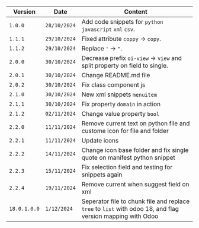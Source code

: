 | Version      | Date         | Content                                                                                                    |
| ------------ | ------------ | ---------------------------------------------------------------------------------------------------------- |
| `1.0.0`      | `28/10/2024` | Add code snippets for `python` `javascript` `xml` `csv`.                                                   |
| `1.1.1`      | `29/10/2024` | Fixed attribute `coppy` -> `copy`.                                                                         |
| `1.1.2`      | `29/10/2024` | Replace `'` -> `"`.                                                                                        |
| `2.0.0`      | `30/10/2024` | Decrease prefix `oi-view` -> `view` and split property on field to single.                                 |
| `2.0.1`      | `30/10/2024` | Change README.md file                                                                                      |
| `2.0.2`      | `30/10/2024` | Fix class component js                                                                                     |
| `2.1.0`      | `30/10/2024` | New xml snippets `menuitem`                                                                                |
| `2.1.1`      | `30/10/2024` | Fix property `domain` in action                                                                            |
| `2.1.2`      | `02/11/2024` | Change value property `bool`                                                                               |
| `2.2.0`      | `11/11/2024` | Remove current text on python file and custome icon for file and folder                                    |
| `2.2.1`      | `11/11/2024` | Update icons                                                                                               |
| `2.2.2`      | `14/11/2024` | Change icon base folder and fix single quote on manifest python snippet                                    |
| `2.2.3`      | `15/11/2024` | Fix selection field and testing for snippets again                                                         |
| `2.2.4`      | `19/11/2024` | Remove current when suggest field on xml                                                                   |
| `18.0.1.0.0` | `1/12/2024`  | Seperator file to chunk file and replace `tree` to `list` with odoo 18, and flag version mapping with Odoo |
